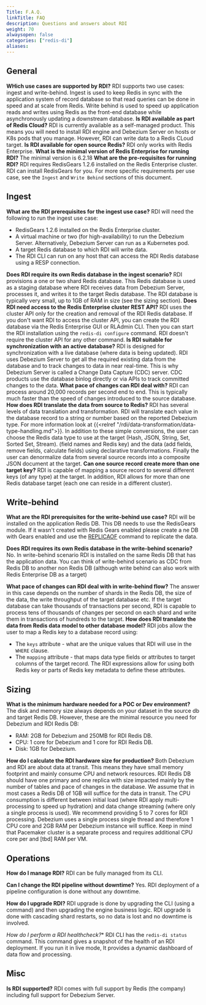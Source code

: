 ```yaml
---
Title: F.A.Q.
linkTitle: FAQ
description: Questions and answers about RDI
weight: 70
alwaysopen: false
categories: ["redis-di"]
aliases:
---
```


## General

**WHich use cases are supported by RDI?**
RDI supports two use cases: ingest and write-behind.
Ingest is used to keep Redis in sync with the application system of record database so that read queries can be done in speed and at scale from Redis.
Write behind is used to speed up application reads and writes using Redis as the front-end database while asynchronously updating a downstream database.
**Is RDI available as part of Redis Cloud?**
RDI is currently available as a self-managed product. This means you will need to install RDI engine and Debezium Server on hosts or K8s pods that you manage. However, RDI can write data to a Redis CLoud target.
**Is RDI available for open source Redis?**
RDI only works with Redis Enterprise.
**What is the minimal version of Redis Enterprise for running RDI?**
The minimal version is 6.2.18
**What are the pre-requisites for running RDI?**
RDI requires RedisGears 1.2.6 installed on the Redis Enterprise cluster. RDI can install RedisGears for you.
For more specific requirements per use case, see the `Ingest` and `Write Behind` sections of this document.

## Ingest

**What are the RDI prerequisites for the ingest use case?**
RDI will need the following to run the ingest use case:

- RedisGears 1.2.6 installed on the Redis Enterprise cluster.
- A virtual machine or two (for high-availability) to run the Debezium Server. Alternatively, Debezium Server can run as a Kubernetes pod.
- A target Redis database to which RDI will write data.
- The RDI CLI can run on any host that can access the RDI Redis database using a RESP connection.

**Does RDI require its own Redis database in the ingest scenario?**
RDI provisions a one or two shard Redis database. This Redis database is used as a staging database where RDI receives data from Debezium Server, processes it, and writes it to the target Redis database. The RDI database is typically very small, up to 1GB of RAM in size (see the sizing section).
**Does RDI need access to the Redis Enterprise cluster REST API?**
RDI uses the cluster API only for the creation and removal of the RDI Redis database. If you don't want RDI to access the cluster API, you can create the RDI database via the Redis Enterprise GUI or RLAdmin CLI. Then you can start the RDI installation using the `redis-di configure` command. RDI doesn't require the cluster API for any other command.
**Is RDI suitable for synchronization with an active database?**
RDI is designed for synchronization with a live database (where data is being updated). RDI uses Debezium Server to get all the required existing data from the database and to track changes to data in near real-time. This is why Debezium Server is called a Change Data Capture (CDC) server. CDC products use the database binlog directly or via APIs to track committed changes to the data.
**What pace of changes can RDI deal with?**
RDI can process around 20,000 records per second end to end. This is typically much faster than the speed of changes introduced to the source database.
**How does RDI translate the data from source to Redis?**
RDI has several levels of data translation and transformation. RDI will translate each value in the database record to a string or number based on the reported Debezium type. For more information look at {{<relref "/rdi/data-transformation/data-type-handling.md">}}.
In addition to these simple conversions, the user can choose the Redis data type to use at the target (Hash, JSON, String, Set, Sorted Set, Stream). (field names and Redis key) and the data (add fields, remove fields, calculate fields) using declarative transformations. Finally the user can denormalize data from several source records into a composite JSON document at the target.
**Can one source record create more than one target key?**
RDI is capable of mapping a source record to several different keys (of any type) at the target. In addition, RDI allows for more than one Redis database target (each one can reside in a different cluster).

## Write-behind

**What are the RDI prerequisites for the write-behind use case?**
RDI will be installed on the application Redis DB. This DB needs to use the RedisGears module. If it wasn't created with Redis Gears enabled please create a ne DB with Gears enabled and use the [REPLICAOF](https://redis.io/commands/replicaof/) command to replicate the data.

**Does RDI requires its own Redis database in the write-behind scenario?**
No. In write-behind scenario RDI is installed on the same Redis DB that has the application data. You can think of write-behind scenario as CDC from Redis DB to another non Redis DB (although write behind can also work with Redis Enterprise DB as a target)

**What pace of changes can RDI deal with in write-behind flow?**
The answer in this case depends on the number of shards in the Redis DB, the size of the data, the write throughput of the target database etc.
If the target database can take thousands of transactions per second, RDI is capable to process tens of thousands of changes per second on each shard and write them in transactions of hundreds to the target.
**How does RDI translate the data from Redis data model to other database model?**
RDI jobs allow the user to map a Redis key to a database record using:

- The `keys` attribute - what are the unique values that RDI will use in the `WHERE` clause.
- The `mapping` attribute - that maps data type fields or attributes to target columns of the target record.
The RDI expressions allow for using both Redis key or parts of Redis key metadata to define these attributes.



## Sizing

**What is the minimum hardware needed for a POC or Dev environment?**
The disk and memory size always depends on your dataset in the source db and target Redis DB. However, these are the minimal resource you need for Debezium and RDI Redis DB:

- RAM: 2GB for Debezium and 250MB for RDI Redis DB.
- CPU: 1 core for Debezium and 1 core for RDI Redis DB.
- Disk: 1GB for Debezium.

**How do I calculate the RDI hardware size for production?**
Both Debezium and RDI are about data at transit. This means they have small memory footprint and mainly consume CPU and network resources.
RDI Redis DB should have one primary and one replica with size impacted mainly by the number of tables and pace of changes in the database. We assume that in most cases a Redis DB of 1GB will suffice for the data in transit. The CPU consumption is different between initial load (where RDI apply multi-processing to speed up hydration) and data change streaming (where only a single process is used). We recommend providing 5 to 7 cores for RDI processing. 
Debezium uses a single process single thread and therefore 1 CPU core and 2GB RAM per Debezium instance will suffice. Keep in mind that Pacemaker cluster is a separate process and requires additional CPU core per and [tbd] RAM per VM.

## Operations

**How do I manage RDI?**
RDI can be fully managed from its CLI.

**Can I change the  RDI pipeline without downtime?**
Yes. RDI deployment of a pipeline configuration is done without any downtime.

**How do I upgrade RDI?**
RDI upgrade is done by upgrading the CLI (using a command) and then upgrading the engine business logic. RDI upgrade is done with cascading shard restarts, so no data is lost and no downtime is involved.

*How do I perform a RDI healthcheck?**
RDI CLI has the `redis-di status` command. This command gives a snapshot of the health of an RDI deployment. If you run it in live mode, It provides a dynamic dashboard of data flow and processing.

## Misc

**Is RDI supported?**
RDI comes with full support by Redis (the company) including full support for Debezium Server.

